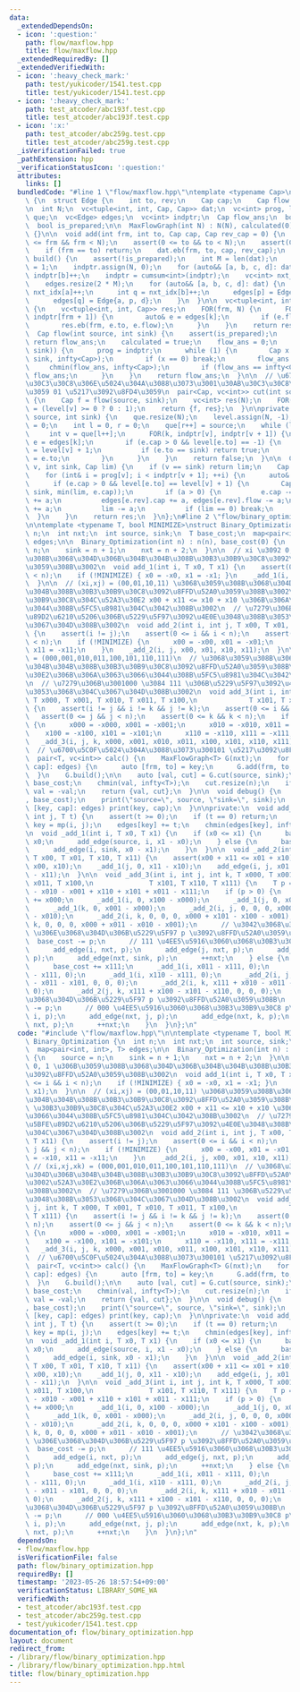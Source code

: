 ```yaml
---
data:
  _extendedDependsOn:
  - icon: ':question:'
    path: flow/maxflow.hpp
    title: flow/maxflow.hpp
  _extendedRequiredBy: []
  _extendedVerifiedWith:
  - icon: ':heavy_check_mark:'
    path: test/yukicoder/1541.test.cpp
    title: test/yukicoder/1541.test.cpp
  - icon: ':heavy_check_mark:'
    path: test_atcoder/abc193f.test.cpp
    title: test_atcoder/abc193f.test.cpp
  - icon: ':x:'
    path: test_atcoder/abc259g.test.cpp
    title: test_atcoder/abc259g.test.cpp
  _isVerificationFailed: true
  _pathExtension: hpp
  _verificationStatusIcon: ':question:'
  attributes:
    links: []
  bundledCode: "#line 1 \"flow/maxflow.hpp\"\ntemplate <typename Cap>\nstruct MaxFlowGraph\
    \ {\n  struct Edge {\n    int to, rev;\n    Cap cap;\n    Cap flow = 0;\n  };\n\
    \n  int N;\n  vc<tuple<int, int, Cap, Cap>> dat;\n  vc<int> prog, level;\n  vc<int>\
    \ que;\n  vc<Edge> edges;\n  vc<int> indptr;\n  Cap flow_ans;\n  bool calculated;\n\
    \  bool is_prepared;\n\n  MaxFlowGraph(int N) : N(N), calculated(0), is_prepared(0)\
    \ {}\n\n  void add(int frm, int to, Cap cap, Cap rev_cap = 0) {\n    assert(0\
    \ <= frm && frm < N);\n    assert(0 <= to && to < N);\n    assert(Cap(0) <= cap);\n\
    \    if (frm == to) return;\n    dat.eb(frm, to, cap, rev_cap);\n  }\n\n  void\
    \ build() {\n    assert(!is_prepared);\n    int M = len(dat);\n    is_prepared\
    \ = 1;\n    indptr.assign(N, 0);\n    for (auto&& [a, b, c, d]: dat) indptr[a]++,\
    \ indptr[b]++;\n    indptr = cumsum<int>(indptr);\n    vc<int> nxt_idx = indptr;\n\
    \    edges.resize(2 * M);\n    for (auto&& [a, b, c, d]: dat) {\n      int p =\
    \ nxt_idx[a]++;\n      int q = nxt_idx[b]++;\n      edges[p] = Edge{b, q, c};\n\
    \      edges[q] = Edge{a, p, d};\n    }\n  }\n\n  vc<tuple<int, int, Cap>> get_flow_edges()\
    \ {\n    vc<tuple<int, int, Cap>> res;\n    FOR(frm, N) {\n      FOR(k, indptr[frm],\
    \ indptr[frm + 1]) {\n        auto& e = edges[k];\n        if (e.flow <= 0) continue;\n\
    \        res.eb(frm, e.to, e.flow);\n      }\n    }\n    return res;\n  }\n\n\
    \  Cap flow(int source, int sink) {\n    assert(is_prepared);\n    if (calculated)\
    \ return flow_ans;\n    calculated = true;\n    flow_ans = 0;\n    while (set_level(source,\
    \ sink)) {\n      prog = indptr;\n      while (1) {\n        Cap x = flow_dfs(source,\
    \ sink, infty<Cap>);\n        if (x == 0) break;\n        flow_ans += x;\n   \
    \     chmin(flow_ans, infty<Cap>);\n        if (flow_ans == infty<Cap>) return\
    \ flow_ans;\n      }\n    }\n    return flow_ans;\n  }\n\n  // \u6700\u5C0F\u30AB\
    \u30C3\u30C8\u306E\u5024\u304A\u3088\u3073\u3001\u30AB\u30C3\u30C8\u3092\u8868\
    \u3059 01 \u5217\u3092\u8FD4\u3059\n  pair<Cap, vc<int>> cut(int source, int sink)\
    \ {\n    Cap f = flow(source, sink);\n    vc<int> res(N);\n    FOR(v, N) res[v]\
    \ = (level[v] >= 0 ? 0 : 1);\n    return {f, res};\n  }\n\nprivate:\n  bool set_level(int\
    \ source, int sink) {\n    que.resize(N);\n    level.assign(N, -1);\n    level[source]\
    \ = 0;\n    int l = 0, r = 0;\n    que[r++] = source;\n    while (l < r) {\n \
    \     int v = que[l++];\n      FOR(k, indptr[v], indptr[v + 1]) {\n        auto&\
    \ e = edges[k];\n        if (e.cap > 0 && level[e.to] == -1) {\n          level[e.to]\
    \ = level[v] + 1;\n          if (e.to == sink) return true;\n          que[r++]\
    \ = e.to;\n        }\n      }\n    }\n    return false;\n  }\n\n  Cap flow_dfs(int\
    \ v, int sink, Cap lim) {\n    if (v == sink) return lim;\n    Cap res = 0;\n\
    \    for (int& i = prog[v]; i < indptr[v + 1]; ++i) {\n      auto& e = edges[i];\n\
    \      if (e.cap > 0 && level[e.to] == level[v] + 1) {\n        Cap a = flow_dfs(e.to,\
    \ sink, min(lim, e.cap));\n        if (a > 0) {\n          e.cap -= a, e.flow\
    \ += a;\n          edges[e.rev].cap += a, edges[e.rev].flow -= a;\n          res\
    \ += a;\n          lim -= a;\n          if (lim == 0) break;\n        }\n    \
    \  }\n    }\n    return res;\n  }\n};\n#line 2 \"flow/binary_optimization.hpp\"\
    \n\ntemplate <typename T, bool MINIMIZE>\nstruct Binary_Optimization {\n  int\
    \ n;\n  int nxt;\n  int source, sink;\n  T base_cost;\n  map<pair<int, int>, T>\
    \ edges;\n\n  Binary_Optimization(int n) : n(n), base_cost(0) {\n    source =\
    \ n;\n    sink = n + 1;\n    nxt = n + 2;\n  }\n\n  // xi \u3092 0, 1 \u306B\u3059\
    \u308B\u3068\u304D\u306B\u304B\u304B\u308B\u30B3\u30B9\u30C8\u3092\u8FFD\u52A0\
    \u3059\u308B\u3002\n  void add_1(int i, T x0, T x1) {\n    assert(0 <= i && i\
    \ < n);\n    if (!MINIMIZE) { x0 = -x0, x1 = -x1; }\n    _add_1(i, x0, x1);\n\
    \  }\n\n  // (xi,xj) = (00,01,10,11) \u3068\u3059\u308B\u3068\u304D\u306B\u304B\
    \u304B\u308B\u30B3\u30B9\u30C8\u3092\u8FFD\u52A0\u3059\u308B\u3002\n  // \u30B3\
    \u30B9\u30C8\u304C\u52A3\u30E2 x00 + x11 <= x10 + x10 \u306B\u306A\u3063\u3066\
    \u3044\u308B\u5FC5\u8981\u304C\u3042\u308B\u3002\n  // \u7279\u306B\u3001\u5BFE\
    \u89D2\u6210\u5206\u306B\u5229\u5F97\u3092\u4E0E\u3048\u308B\u3053\u3068\u304C\
    \u3067\u304D\u308B\u3002\n  void add_2(int i, int j, T x00, T x01, T x10, T x11)\
    \ {\n    assert(i != j);\n    assert(0 <= i && i < n);\n    assert(0 <= j && j\
    \ < n);\n    if (!MINIMIZE) {\n      x00 = -x00, x01 = -x01;\n      x10 = -x10,\
    \ x11 = -x11;\n    }\n    _add_2(i, j, x00, x01, x10, x11);\n  }\n\n  // (xi,xj,xk)\
    \ = (000,001,010,011,100,101,110,111)\n  // \u3068\u3059\u308B\u3068\u304D\u306B\
    \u304B\u304B\u308B\u30B3\u30B9\u30C8\u3092\u8FFD\u52A0\u3059\u308B\u3002\u52A3\
    \u30E2\u306B\u306A\u3063\u3066\u3044\u308B\u5FC5\u8981\u304C\u3042\u308B\u3002\
    \n  // \u7279\u306B\u3001000 \u3084 111 \u306B\u5229\u5F97\u3092\u4E0E\u3048\u308B\
    \u3053\u3068\u304C\u3067\u304D\u308B\u3002\n  void add_3(int i, int j, int k,\
    \ T x000, T x001, T x010, T x011, T x100,\n             T x101, T x110, T x111)\
    \ {\n    assert(i != j && i != k && j != k);\n    assert(0 <= i && i < n);\n \
    \   assert(0 <= j && j < n);\n    assert(0 <= k && k < n);\n    if (!MINIMIZE)\
    \ {\n      x000 = -x000, x001 = -x001;\n      x010 = -x010, x011 = -x011;\n  \
    \    x100 = -x100, x101 = -x101;\n      x110 = -x110, x111 = -x111;\n    }\n \
    \   _add_3(i, j, k, x000, x001, x010, x011, x100, x101, x110, x111);\n  }\n\n\
    \  // \u6700\u5C0F\u5024\u304A\u3088\u3073\u300101 \u5217\u3092\u8FD4\u3059\n\
    \  pair<T, vc<int>> calc() {\n    MaxFlowGraph<T> G(nxt);\n    for (auto&& [key,\
    \ cap]: edges) {\n      auto [frm, to] = key;\n      G.add(frm, to, cap);\n  \
    \  }\n    G.build();\n\n    auto [val, cut] = G.cut(source, sink);\n    val +=\
    \ base_cost;\n    chmin(val, infty<T>);\n    cut.resize(n);\n    if (!MINIMIZE)\
    \ val = -val;\n    return {val, cut};\n  }\n\n  void debug() {\n    print(\"base_cost\"\
    , base_cost);\n    print(\"source=\", source, \"sink=\", sink);\n    for (auto&&\
    \ [key, cap]: edges) print(key, cap);\n  }\n\nprivate:\n  void add_edge(int i,\
    \ int j, T t) {\n    assert(t >= 0);\n    if (t == 0) return;\n    pair<int, int>\
    \ key = mp(i, j);\n    edges[key] += t;\n    chmin(edges[key], infty<T>);\n  }\n\
    \n  void _add_1(int i, T x0, T x1) {\n    if (x0 <= x1) {\n      base_cost +=\
    \ x0;\n      add_edge(source, i, x1 - x0);\n    } else {\n      base_cost += x1;\n\
    \      add_edge(i, sink, x0 - x1);\n    }\n  }\n\n  void _add_2(int i, int j,\
    \ T x00, T x01, T x10, T x11) {\n    assert(x00 + x11 <= x01 + x10);\n    _add_1(i,\
    \ x00, x10);\n    _add_1(j, 0, x11 - x10);\n    add_edge(i, j, x01 + x10 - x00\
    \ - x11);\n  }\n\n  void _add_3(int i, int j, int k, T x000, T x001, T x010, T\
    \ x011, T x100,\n              T x101, T x110, T x111) {\n    T p = x000 - x100\
    \ - x010 - x001 + x110 + x101 + x011 - x111;\n    if (p > 0) {\n      base_cost\
    \ += x000;\n      _add_1(i, 0, x100 - x000);\n      _add_1(j, 0, x010 - x000);\n\
    \      _add_1(k, 0, x001 - x000);\n      _add_2(i, j, 0, 0, 0, x000 + x110 - x100\
    \ - x010);\n      _add_2(i, k, 0, 0, 0, x000 + x101 - x100 - x001);\n      _add_2(j,\
    \ k, 0, 0, 0, x000 + x011 - x010 - x001);\n      // \u3042\u3068\u306F\u3001111\
    \ \u306E\u3068\u304D\u306B\u5229\u5F97 p \u3092\u8FFD\u52A0\u3059\u308B\n    \
    \  base_cost -= p;\n      // 111 \u4EE5\u5916\u3060\u3068\u30B3\u30B9\u30C8 p\n\
    \      add_edge(i, nxt, p);\n      add_edge(j, nxt, p);\n      add_edge(k, nxt,\
    \ p);\n      add_edge(nxt, sink, p);\n      ++nxt;\n    } else {\n      p = -p;\n\
    \      base_cost += x111;\n      _add_1(i, x011 - x111, 0);\n      _add_1(i, x101\
    \ - x111, 0);\n      _add_1(i, x110 - x111, 0);\n      _add_2(i, j, x111 + x001\
    \ - x011 - x101, 0, 0, 0);\n      _add_2(i, k, x111 + x010 - x011 - x110, 0, 0,\
    \ 0);\n      _add_2(j, k, x111 + x100 - x101 - x110, 0, 0, 0);\n      // 000 \u306E\
    \u3068\u304D\u306B\u5229\u5F97 p \u3092\u8FFD\u52A0\u3059\u308B\n      base_cost\
    \ -= p;\n      // 000 \u4EE5\u5916\u3060\u3068\u30B3\u30B9\u30C8 p\n      add_edge(nxt,\
    \ i, p);\n      add_edge(nxt, j, p);\n      add_edge(nxt, k, p);\n      add_edge(source,\
    \ nxt, p);\n      ++nxt;\n    }\n  }\n};\n"
  code: "#include \"flow/maxflow.hpp\"\n\ntemplate <typename T, bool MINIMIZE>\nstruct\
    \ Binary_Optimization {\n  int n;\n  int nxt;\n  int source, sink;\n  T base_cost;\n\
    \  map<pair<int, int>, T> edges;\n\n  Binary_Optimization(int n) : n(n), base_cost(0)\
    \ {\n    source = n;\n    sink = n + 1;\n    nxt = n + 2;\n  }\n\n  // xi \u3092\
    \ 0, 1 \u306B\u3059\u308B\u3068\u304D\u306B\u304B\u304B\u308B\u30B3\u30B9\u30C8\
    \u3092\u8FFD\u52A0\u3059\u308B\u3002\n  void add_1(int i, T x0, T x1) {\n    assert(0\
    \ <= i && i < n);\n    if (!MINIMIZE) { x0 = -x0, x1 = -x1; }\n    _add_1(i, x0,\
    \ x1);\n  }\n\n  // (xi,xj) = (00,01,10,11) \u3068\u3059\u308B\u3068\u304D\u306B\
    \u304B\u304B\u308B\u30B3\u30B9\u30C8\u3092\u8FFD\u52A0\u3059\u308B\u3002\n  //\
    \ \u30B3\u30B9\u30C8\u304C\u52A3\u30E2 x00 + x11 <= x10 + x10 \u306B\u306A\u3063\
    \u3066\u3044\u308B\u5FC5\u8981\u304C\u3042\u308B\u3002\n  // \u7279\u306B\u3001\
    \u5BFE\u89D2\u6210\u5206\u306B\u5229\u5F97\u3092\u4E0E\u3048\u308B\u3053\u3068\
    \u304C\u3067\u304D\u308B\u3002\n  void add_2(int i, int j, T x00, T x01, T x10,\
    \ T x11) {\n    assert(i != j);\n    assert(0 <= i && i < n);\n    assert(0 <=\
    \ j && j < n);\n    if (!MINIMIZE) {\n      x00 = -x00, x01 = -x01;\n      x10\
    \ = -x10, x11 = -x11;\n    }\n    _add_2(i, j, x00, x01, x10, x11);\n  }\n\n \
    \ // (xi,xj,xk) = (000,001,010,011,100,101,110,111)\n  // \u3068\u3059\u308B\u3068\
    \u304D\u306B\u304B\u304B\u308B\u30B3\u30B9\u30C8\u3092\u8FFD\u52A0\u3059\u308B\
    \u3002\u52A3\u30E2\u306B\u306A\u3063\u3066\u3044\u308B\u5FC5\u8981\u304C\u3042\
    \u308B\u3002\n  // \u7279\u306B\u3001000 \u3084 111 \u306B\u5229\u5F97\u3092\u4E0E\
    \u3048\u308B\u3053\u3068\u304C\u3067\u304D\u308B\u3002\n  void add_3(int i, int\
    \ j, int k, T x000, T x001, T x010, T x011, T x100,\n             T x101, T x110,\
    \ T x111) {\n    assert(i != j && i != k && j != k);\n    assert(0 <= i && i <\
    \ n);\n    assert(0 <= j && j < n);\n    assert(0 <= k && k < n);\n    if (!MINIMIZE)\
    \ {\n      x000 = -x000, x001 = -x001;\n      x010 = -x010, x011 = -x011;\n  \
    \    x100 = -x100, x101 = -x101;\n      x110 = -x110, x111 = -x111;\n    }\n \
    \   _add_3(i, j, k, x000, x001, x010, x011, x100, x101, x110, x111);\n  }\n\n\
    \  // \u6700\u5C0F\u5024\u304A\u3088\u3073\u300101 \u5217\u3092\u8FD4\u3059\n\
    \  pair<T, vc<int>> calc() {\n    MaxFlowGraph<T> G(nxt);\n    for (auto&& [key,\
    \ cap]: edges) {\n      auto [frm, to] = key;\n      G.add(frm, to, cap);\n  \
    \  }\n    G.build();\n\n    auto [val, cut] = G.cut(source, sink);\n    val +=\
    \ base_cost;\n    chmin(val, infty<T>);\n    cut.resize(n);\n    if (!MINIMIZE)\
    \ val = -val;\n    return {val, cut};\n  }\n\n  void debug() {\n    print(\"base_cost\"\
    , base_cost);\n    print(\"source=\", source, \"sink=\", sink);\n    for (auto&&\
    \ [key, cap]: edges) print(key, cap);\n  }\n\nprivate:\n  void add_edge(int i,\
    \ int j, T t) {\n    assert(t >= 0);\n    if (t == 0) return;\n    pair<int, int>\
    \ key = mp(i, j);\n    edges[key] += t;\n    chmin(edges[key], infty<T>);\n  }\n\
    \n  void _add_1(int i, T x0, T x1) {\n    if (x0 <= x1) {\n      base_cost +=\
    \ x0;\n      add_edge(source, i, x1 - x0);\n    } else {\n      base_cost += x1;\n\
    \      add_edge(i, sink, x0 - x1);\n    }\n  }\n\n  void _add_2(int i, int j,\
    \ T x00, T x01, T x10, T x11) {\n    assert(x00 + x11 <= x01 + x10);\n    _add_1(i,\
    \ x00, x10);\n    _add_1(j, 0, x11 - x10);\n    add_edge(i, j, x01 + x10 - x00\
    \ - x11);\n  }\n\n  void _add_3(int i, int j, int k, T x000, T x001, T x010, T\
    \ x011, T x100,\n              T x101, T x110, T x111) {\n    T p = x000 - x100\
    \ - x010 - x001 + x110 + x101 + x011 - x111;\n    if (p > 0) {\n      base_cost\
    \ += x000;\n      _add_1(i, 0, x100 - x000);\n      _add_1(j, 0, x010 - x000);\n\
    \      _add_1(k, 0, x001 - x000);\n      _add_2(i, j, 0, 0, 0, x000 + x110 - x100\
    \ - x010);\n      _add_2(i, k, 0, 0, 0, x000 + x101 - x100 - x001);\n      _add_2(j,\
    \ k, 0, 0, 0, x000 + x011 - x010 - x001);\n      // \u3042\u3068\u306F\u3001111\
    \ \u306E\u3068\u304D\u306B\u5229\u5F97 p \u3092\u8FFD\u52A0\u3059\u308B\n    \
    \  base_cost -= p;\n      // 111 \u4EE5\u5916\u3060\u3068\u30B3\u30B9\u30C8 p\n\
    \      add_edge(i, nxt, p);\n      add_edge(j, nxt, p);\n      add_edge(k, nxt,\
    \ p);\n      add_edge(nxt, sink, p);\n      ++nxt;\n    } else {\n      p = -p;\n\
    \      base_cost += x111;\n      _add_1(i, x011 - x111, 0);\n      _add_1(i, x101\
    \ - x111, 0);\n      _add_1(i, x110 - x111, 0);\n      _add_2(i, j, x111 + x001\
    \ - x011 - x101, 0, 0, 0);\n      _add_2(i, k, x111 + x010 - x011 - x110, 0, 0,\
    \ 0);\n      _add_2(j, k, x111 + x100 - x101 - x110, 0, 0, 0);\n      // 000 \u306E\
    \u3068\u304D\u306B\u5229\u5F97 p \u3092\u8FFD\u52A0\u3059\u308B\n      base_cost\
    \ -= p;\n      // 000 \u4EE5\u5916\u3060\u3068\u30B3\u30B9\u30C8 p\n      add_edge(nxt,\
    \ i, p);\n      add_edge(nxt, j, p);\n      add_edge(nxt, k, p);\n      add_edge(source,\
    \ nxt, p);\n      ++nxt;\n    }\n  }\n};\n"
  dependsOn:
  - flow/maxflow.hpp
  isVerificationFile: false
  path: flow/binary_optimization.hpp
  requiredBy: []
  timestamp: '2023-05-26 18:57:54+09:00'
  verificationStatus: LIBRARY_SOME_WA
  verifiedWith:
  - test_atcoder/abc193f.test.cpp
  - test_atcoder/abc259g.test.cpp
  - test/yukicoder/1541.test.cpp
documentation_of: flow/binary_optimization.hpp
layout: document
redirect_from:
- /library/flow/binary_optimization.hpp
- /library/flow/binary_optimization.hpp.html
title: flow/binary_optimization.hpp
---
```

